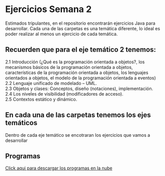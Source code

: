 # Ejercicios Semana 2
Estimados tripulantes, en el repositorio encontrarán ejercicios Java para desarrollar.
Cada una de las carpetas es una temática diferente, lo ideal es poder realizar al menos un ejercicio de cada temática.

## Recuerden que para el eje temático 2 tenemos:

2.1 Introducción (¿Qué es la programación orientada a objetos?, los mecanismos básicos de la programación orientada a objetos, características de la programación orientada a objetos, los lenguajes orientados a objetos, el modelo de la programación orientada a eventos) <br />
2.2 Lenguaje unificado de modelado – UML. <br />
2.3 Objetos y clases: Conceptos, diseño (notaciones), implementación. <br />
2.4 Los niveles de visibilidad (modificadores de acceso). <br />
2.5 Contextos estático y dinámico.

## En cada una de las carpetas tenemos los ejes temáticos
 Dentro de cada eje temático se encotraran los ejercicios que vamos a desarrollar

## Programas
[Click aqui para descargar los programas en la nube](https://mailuis-my.sharepoint.com/:f:/g/personal/misiontic_formador85_uis_edu_co/Em3M_0VinMdEiX8upD7MoZ0BPWDpz2ZjAsAlTIV15Tgh9A?e=Kdm7Kg)

